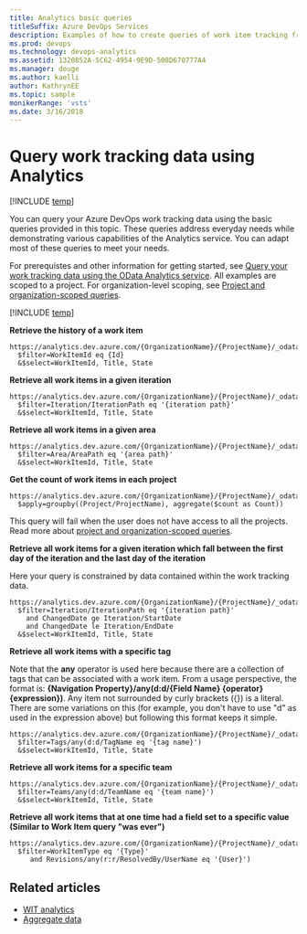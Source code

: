 ```yaml
---
title: Analytics basic queries
titleSuffix: Azure DevOps Services  
description: Examples of how to create queries of work item tracking from the Analytics service for Azure DevOps
ms.prod: devops
ms.technology: devops-analytics
ms.assetid: 1320852A-5C62-4954-9E9D-508D670777A4
ms.manager: douge
ms.author: kaelli
author: KathrynEE
ms.topic: sample
monikerRange: 'vsts'
ms.date: 3/16/2018
---
```


# Query work tracking data using Analytics  

[!INCLUDE [temp](../../_shared/version-vsts-only.md)] 

You can query your Azure DevOps work tracking data using the basic queries provided in this topic. These queries address everyday needs while demonstrating various capabilities of the
Analytics service. You can adapt most of these queries to meet your needs.

For prerequistes and other information for getting started, see [Query your work tracking data using the OData Analytics service](wit-analytics.md). All examples are scoped to a project. For organization-level scoping, see [Project and organization-scoped queries](account-scoped-queries.md).

[!INCLUDE [temp](../_shared/analytics-preview.md)]

**Retrieve the history of a work item**

```OData
https://analytics.dev.azure.com/{OrganizationName}/{ProjectName}/_odata/{version}//WorkItemRevisions?
  $filter=WorkItemId eq {Id}
  &$select=WorkItemId, Title, State
```

**Retrieve all work items in a given iteration**

```OData
https://analytics.dev.azure.com/{OrganizationName}/{ProjectName}/_odata/{version}//WorkItems?
  $filter=Iteration/IterationPath eq '{iteration path}'
  &$select=WorkItemId, Title, State
```

**Retrieve all work items in a given area**

```OData
https://analytics.dev.azure.com/{OrganizationName}/{ProjectName}/_odata/{version}//WorkItems?
  $filter=Area/AreaPath eq '{area path}'
  &$select=WorkItemId, Title, State
```

**Get the count of work items in each project**
```OData
https://analytics.dev.azure.com/{OrganizationName}/{ProjectName}/_odata/{version}//WorkItems?
  $apply=groupby((Project/ProjectName), aggregate($count as Count))
```

This query will fail when the user does not have access to all the projects. Read more about [project and organization-scoped queries](account-scoped-queries.md).

**Retrieve all work items for a given iteration which fall between the first day of the iteration and the last day of the iteration**

Here your query is constrained by data contained within the work tracking data. 

```OData
https://analytics.dev.azure.com/{OrganizationName}/{ProjectName}/_odata/{version}//WorkItems?
  $filter=Iteration/IterationPath eq '{iteration path}' 
    and ChangedDate ge Iteration/StartDate 
    and ChangedDate le Iteration/EndDate
  &$select=WorkItemId, Title, State
```

**Retrieve all work items with a specific tag**

Note that the **any** operator is used here because there are a collection of tags that can be associated with a work item.
From a usage perspective, the format is: **{Navigation Property}/any(d:d/{Field Name} {operator} {expression})**. Any item not surrounded by curly brackets ({}) is a literal. There are some variations on this (for example, you don't have to use "d" as used in the expression above)
but following this format keeps it simple.

```OData
https://analytics.dev.azure.com/{OrganizationName}/{ProjectName}/_odata/{version}//WorkItems?
  $filter=Tags/any(d:d/TagName eq '{tag name}')
  &$select=WorkItemId, Title, State
```

**Retrieve all work items for a specific team**

```OData
https://analytics.dev.azure.com/{OrganizationName}/{ProjectName}/_odata/{version}//WorkItems?
  $filter=Teams/any(d:d/TeamName eq '{team name}')
  &$select=WorkItemId, Title, State
```

**Retrieve all work items that at one time had a field set to a specific value (Similar to Work Item query "was ever")**

```OData
https://analytics.dev.azure.com/{OrganizationName}/{ProjectName}/_odata/{version}//WorkItems?
  $filter=WorkItemType eq '{Type}'
     and Revisions/any(r:r/ResolvedBy/UserName eq '{User}')
```

## Related articles 

- [WIT analytics](wit-analytics.md)  
- [Aggregate data](aggregated-data-analytics.md)
